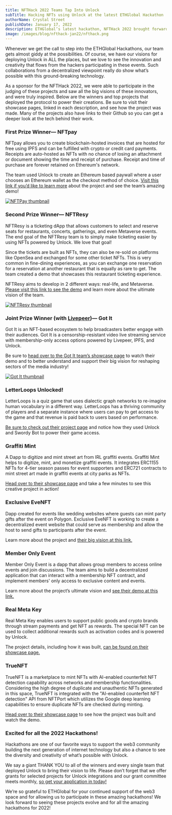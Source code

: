 ```yaml
---
title: NFTHack 2022 Teams Tap Into Unlock
subTitle: Hacking NFTs using Unlock at the latest ETHGlobal Hackathon
authorName: Crystal Street
publishDate: January 17, 2022
description: ETHGlobal’s latest hackathon, NFTHack 2022 brought forward some fabulous opportunities for teams to deploy Unlock Protocol — and win prizes!
image: /images/blog/nfthack-jan22/nfthack.png
---
```


Whenever we get the call to step into the ETHGlobal Hackathons, our team gets almost giddy at the possibilities. Of course, we have our visions for deploying Unlock in ALL the places, but we love to see the innovation and creativity that flows from the hackers participating in these events. Such collaborations from a decentralized viewpoint really do show what’s possible with this ground-breaking technology.

As a sponsor for the NFTHack 2022, we were able to participate in the judging of these projects and saw all the big visions of these innovators, and were truly inspired. Below are the winners and top projects that deployed the protocol to power their creations. Be sure to visit their showcase pages, linked in each description, and see how the project was made. Many of the projects also have links to their Github so you can get a deeper look at the tech behind their work.

### First Prize Winner— NFTpay

NFTpay allows you to create blockchain-hosted invoices that are hosted for free using IPFS and can be fulfilled with crypto or credit card payments. Receipts are auto-hosted as NFTs with no chance of losing an attachment or document showing the time and receipt of purchase. Receipt and time of purchase are forever retained on Ethereum's network. 

The team used Unlock to create an Ethereum based paywall where a user chooses an Ethereum wallet as the checkout method of choice. [Visit this link if you’d like to learn more](https://showcase.ethglobal.com/nfthack2022/nftpay) about the project and see the team’s amazing demo! 

[![NFTPay thumbnail](/images/blog/nfthack-jan22/nftpay-min.png)](https://showcase.ethglobal.com/nfthack2022/nftpay)

### Second Prize Winner— NFTResy

NFTResy is a ticketing dApp that allows customers to select and reserve seats for restaurants, concerts, gatherings, and even Metaverse events. The end goal of the NFTResy team is to simply make ticketing easier by using NFTs powered by Unlock. We love that goal! 

Since the tickets are built as NFTs, they can also be re-sold on platforms like OpenSea and exchanged for some other ticket NFTs. This is very common in fine-dining experiences, as you can exchange one reservation for a reservation at another restaurant that is equally as rare to get. The team created a demo that showcases this restaurant ticketing experience. 

NFTResy aims to develop in 2 different ways: real-life, and Metaverse. [Please visit this link to see the demo](https://showcase.ethglobal.com/nfthack2022/nftresy) and learn more about the ultimate vision of the team. 

[![NFTResy thumbnail](/images/blog/nfthack-jan22/nftresy-min.png)](https://showcase.ethglobal.com/nfthack2022/nftresy)

### Joint Prize Winner (with [Livepeer](https://livepeer.com/))— Got It

Got It is an NFT-based ecosystem to help broadcasters better engage with their audiences. Got It is a censorship-resistant video live streaming service with membership-only access options powered by Livepeer, IPFS, and Unlock. 

Be sure to [head over to the Got It team’s showcase page](https://showcase.ethglobal.com/nfthack2022/got-it) to watch their demo and to better understand and support their big vision for reshaping sectors of the media industry! 

[![Got It thumbnail](/images/blog/nfthack-jan22/gotit-min.png)](https://showcase.ethglobal.com/nfthack2022/got-it)

### **LetterLoops Unlocked!**

LetterLoops is a quiz game that uses dialectic graph networks to re-imagine human vocabulary in a different way. LetterLoops has a thriving community of players and a separate instance where users can pay to get access to the game and that revenue is paid back to users based on performance.

[Be sure to check out their project page](https://showcase.ethglobal.com/nfthack2022/letterloops-unlocked-) and notice how they used Unlock and Swordy Bot to power their game access. 

### Graffiti Mint

A Dapp to digitize and mint street art from IRL graffiti events. Graffiti Mint helps to digitize, mint, and monetize graffiti events. It integrates ERC1155 NFTs for 4-tier season passes for event supporters and ERC721 contracts to mint street art made in graffiti events at city parks as NFTs. 

[Head over to their showcase page](https://showcase.ethglobal.com/nfthack2022/graffiti-mint) and take a few minutes to see this creative project in action!

### Exclusive EveNFT

Dapp created for events like wedding websites where guests can mint party gifts after the event on Polygon. Exclusive EveNFT is working to create a decentralized event website that could serve as membership and allow the host to send gifts to participants after the event.

Learn more about the project and [their big vision at this link.](https://showcase.ethglobal.com/nfthack2022/exclusive-evenft) 

### Member Only Event

Member Only Event is a dapp that allows group members to access online events and join discussions. The team aims to build a decentralized application that can interact with a membership NFT contract, and implement members' only access to exclusive content and events.

Learn more about the project’s ultimate vision and [see their demo at this link.](https://showcase.ethglobal.com/nfthack2022/member-only-event)

### Real Meta Key

Real Meta Key enables users to support public goods and crypto brands through stream payments and get NFT as rewards. The special NFT can be used to collect additional rewards such as activation codes and is powered by Unlock. 

The project details, including how it was built, [can be found on their showcase page.](https://showcase.ethglobal.com/nfthack2022/real-meta-key)

### TrueNFT

TrueNFT is a marketplace to mint NFTs with AI-enabled counterfeit NFT detection capability across networks and membership functionalities. Considering the high degree of duplicate and unauthentic NFTs generated in this space, TrueNFT is integrated with the "AI-enabled counterfeit NFT detection" API from NFTPort which utilizes the Google deep learning capabilities to ensure duplicate NFTs are checked during minting.

[Head over to their showcase page](https://showcase.ethglobal.com/nfthack2022/truenft) to see how the project was built and watch the demo. 

### Excited for all the 2022 Hackathons!

Hackathons are one of our favorite ways to support the web3 community building the next generation of internet technology but also a chance to see the diversity and creativity of what’s possible with Unlock. 

We say a giant THANK YOU to all of the winners and every single team that deployed Unlock to bring their vision to life. Please don’t forget that we offer grants for selected projects for Unlock integrations and our grant committee meets monthly, [so get your application in today!](https://share.hsforms.com/1gAdLgNOESNCWJ9bJxCUAMwbvg22?__hstc=157293157.511609ec6aad35f0d2471241abee4698.1639357465325.1642374234181.1642435770388.31&__hssc=157293157.1.1642435770388&__hsfp=3380286660) 

We’re so grateful to ETHGlobal for your continued support of the web3 space and for allowing us to participate in these amazing hackathons! We look forward to seeing these projects evolve and for all the amazing hackathons for 2022!

